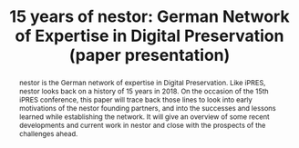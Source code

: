 ---
abstract: nestor is the German network of expertise in Digital Preservation. Like
  iPRES, nestor looks back on a history of 15 years in 2018. On the occasion of the
  15th iPRES conference, this paper will trace back those lines to look into early
  motivations of the nestor founding partners, and into the successes and lessons
  learned while establishing the network. It will give an overview of some recent
  developments and current work in nestor and close with the prospects of the challenges
  ahead.
creators:
- Sabine Schrimpf
- Yvonne Tunnat
date: null
document_url: https://services.phaidra.univie.ac.at/api/object/o:923632/download
grand_parent: iPRES
institutions: []
keywords:
- boston
landing_page_url: https://phaidra.univie.ac.at/o:923632
language: eng
layout: publication
license: CC BY 4.0 International
notes_url: null
parent: iPRES 2018
publication_type: paper
size: 299240
slides_url: null
source_name: iPRES
stream_url: null
title: '15 years of nestor: German Network of Expertise in Digital Preservation (paper
  presentation)'
year: 2018
---